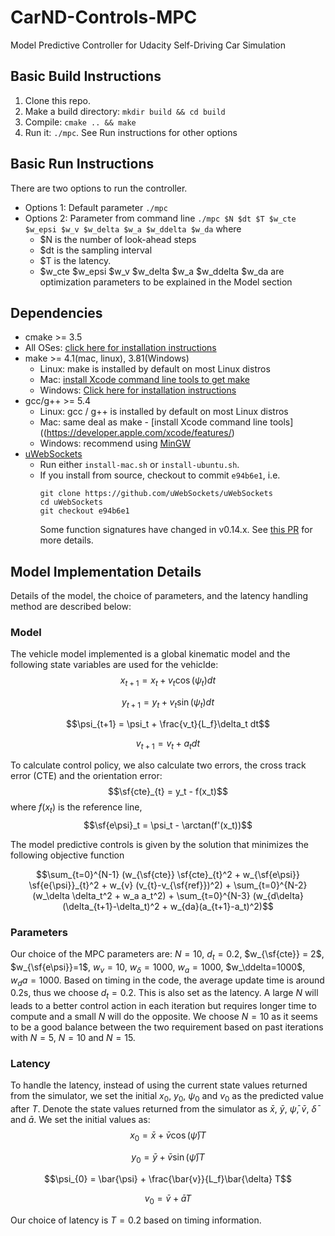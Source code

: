 # CarND-Controls-MPC
Model Predictive Controller for Udacity Self-Driving Car Simulation



## Basic Build Instructions

1. Clone this repo.
2. Make a build directory: `mkdir build && cd build`
3. Compile: `cmake .. && make`
4. Run it: `./mpc`. See Run instructions for other options

## Basic Run Instructions
There are two options to run the controller. 
* Options 1: Default parameter `./mpc`
* Options 2: Parameter from command line `./mpc $N $dt $T $w_cte $w_epsi $w_v $w_delta $w_a $w_ddelta $w_da`
where
  * $N is the number of look-ahead steps
  * $dt is the sampling interval
  * $T is the latency.
  * $w_cte $w_epsi $w_v $w_delta $w_a $w_ddelta $w_da are optimization parameters to be explained in the Model section


## Dependencies

* cmake >= 3.5
 * All OSes: [click here for installation instructions](https://cmake.org/install/)
* make >= 4.1(mac, linux), 3.81(Windows)
  * Linux: make is installed by default on most Linux distros
  * Mac: [install Xcode command line tools to get make](https://developer.apple.com/xcode/features/)
  * Windows: [Click here for installation instructions](http://gnuwin32.sourceforge.net/packages/make.htm)
* gcc/g++ >= 5.4
  * Linux: gcc / g++ is installed by default on most Linux distros
  * Mac: same deal as make - [install Xcode command line tools]((https://developer.apple.com/xcode/features/)
  * Windows: recommend using [MinGW](http://www.mingw.org/)
* [uWebSockets](https://github.com/uWebSockets/uWebSockets)
  * Run either `install-mac.sh` or `install-ubuntu.sh`.
  * If you install from source, checkout to commit `e94b6e1`, i.e.
    ```
    git clone https://github.com/uWebSockets/uWebSockets
    cd uWebSockets
    git checkout e94b6e1
    ```
    Some function signatures have changed in v0.14.x. See [this PR](https://github.com/udacity/CarND-MPC-Project/pull/3) for more details.
    

## Model Implementation Details
Details of the model, the choice of parameters, and the latency handling method are described below:

### Model
The vehicle model implemented is a global kinematic model and the following state variables are used for the vehiclde:
$$x_{t+1} = x_t + v_t \cos(\psi_t) dt$$

$$y_{t+1} = y_t + v_t \sin(\psi_t) dt$$

$$\psi_{t+1} = \psi_t + \frac{v_t}{L_f}\delta_t dt$$

$$v_{t+1} = v_t + a_t dt$$

To calculate control policy, we also calculate two errors, the cross track error (CTE) and the orientation error:
$$\sf{cte}_{t} = y_t - f(x_t)$$
where $f(x_t)$ is the reference line,
$$\sf{e\psi}_t = \psi_t - \arctan(f'(x_t))$$ 

The model predictive controls is given by the solution that minimizes the following objective function 

$$\sum_{t=0}^{N-1} (w_{\sf{cte}} \sf{cte}_{t}^2 + w_{\sf{e\psi}} \sf{e{\psi}}_{t}^2 + w_{v} (v_{t}-v_{\sf{ref}})^2) + \sum_{t=0}^{N-2} (w_\delta \delta_t^2 + w_a a_t^2) + \sum_{t=0}^{N-3} (w_{d\delta}(\delta_{t+1}-\delta_t)^2 + w_{da}(a_{t+1}-a_t)^2)$$


### Parameters
Our choice of the MPC parameters are:
$N=10$, $d_t=0.2$, $w_{\sf{cte}} = 2$, $w_{\sf{e\psi}}=1$, $w_{v} = 10$, $w_\delta=1000$, $w_a=1000$, $w_\ddelta=1000$, $w_da=1000$.
Based on timing in the code, the average update time is around 0.2s, thus we choose $d_t=0.2$. This is also set as the latency. A large $N$ will leads to a better control action in each iteration but requires longer time to compute and a small $N$ will do the opposite. We choose $N=10$ as it seems to be a good balance between the two requirement based on past iterations with $N=5$, $N=10$ and $N=15$.


### Latency

To handle the latency, instead of using the current state values returned from the simulator, we set the initial $x_0$, $y_0$, $\psi_0$ and $v_0$ as the predicted value after $T$. 
Denote the state values returned from the simulator as $\bar{x}$, $\bar{y}$, $\bar{\psi}$, $\bar{v}$, $\bar{\delta}$ and $\bar{a}$. We set the initial values as:
$$x_{0} = \bar{x} + \bar{v} \cos(\bar{\psi}) T$$

$$y_{0} = \bar{y} + \bar{v} \sin(\bar{\psi}) T$$

$$\psi_{0} = \bar{\psi} + \frac{\bar{v}}{L_f}\bar{\delta} T$$

$$v_{0} = \bar{v} + \bar{a} T$$

Our choice of latency is $T=0.2$ based on timing information. 





